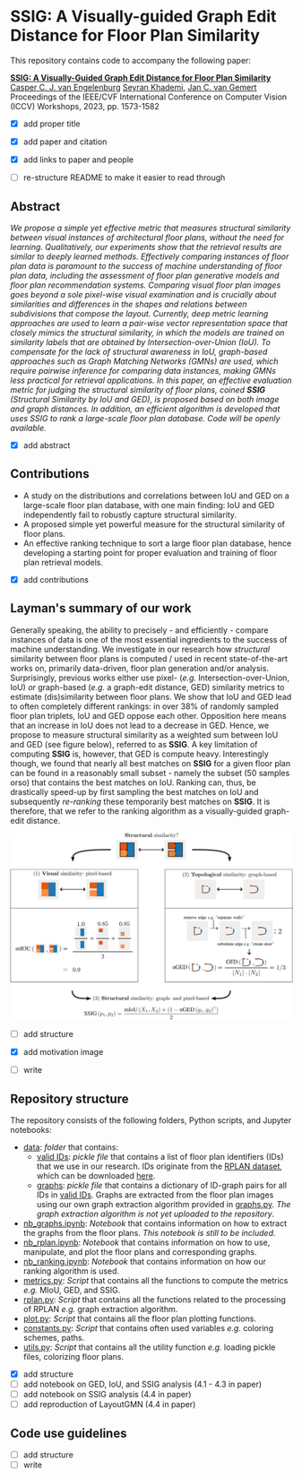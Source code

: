 # SSIG: A Visually-guided Graph Edit Distance for Floor Plan Similarity

This repository contains code to accompany the following paper:

[**SSIG: A Visually-Guided Graph Edit Distance for Floor Plan Similarity**](https://openaccess.thecvf.com/content/ICCV2023W/CVAAD/html/van_Engelenburg_SSIG_A_Visually-Guided_Graph_Edit_Distance_for_Floor_Plan_Similarity_ICCVW_2023_paper.html) </br>
[Casper C. J. van Engelenburg](https://www.tudelft.nl/staff/c.c.j.vanengelenburg/?cHash=a72f1da92639fa8301893a08d4b49da1)
[Seyran Khademi](https://www.tudelft.nl/ewi/over-de-faculteit/afdelingen/intelligent-systems/pattern-recognition-bioinformatics/computer-vision-lab/people/seyran-khademi), 
[Jan C. van Gemert](https://www.tudelft.nl/ewi/over-de-faculteit/afdelingen/intelligent-systems/pattern-recognition-bioinformatics/computer-vision-lab/people/jan-van-gemert) </br>
Proceedings of the IEEE/CVF International Conference on Computer Vision (ICCV) Workshops, 2023, pp. 1573-1582

- [x] add proper title
- [x] add paper and citation
- [x] add links to paper and people
- [ ] re-structure README to make it easier to read through


## Abstract

*We propose a simple yet effective metric that measures structural similarity between visual instances of architectural floor plans, without the need for learning. 
Qualitatively, our experiments show that the retrieval results are similar to deeply learned methods. 
Effectively comparing instances of floor plan data is paramount to the success of machine understanding of floor plan data, including the assessment of floor plan generative models and floor plan recommendation systems. 
Comparing visual floor plan images goes beyond a sole pixel-wise visual examination and is crucially about similarities and differences in the shapes and relations between subdivisions that compose the layout. 
Currently, deep metric learning approaches are used to learn a pair-wise vector representation space that closely mimics the structural similarity, in which the models are trained on similarity labels that are obtained by Intersection-over-Union (IoU). 
To compensate for the lack of structural awareness in IoU, graph-based approaches such as Graph Matching Networks (GMNs) are used, which require pairwise inference for comparing data instances, making GMNs less practical for retrieval applications. 
In this paper, an effective evaluation metric for judging the structural similarity of floor plans, coined **SSIG** (Structural Similarity by IoU and GED), is proposed based on both image and graph distances. 
In addition, an efficient algorithm is developed that uses SSIG to rank a large-scale floor plan database. 
Code will be openly available.*

- [x] add abstract

## Contributions

- A study on the distributions and correlations between IoU and GED on a large-scale floor plan database, with one main finding: IoU and GED independently fail to robustly capture structural similarity.
- A proposed simple yet powerful measure for the structural similarity of floor plans.
- An effective ranking technique to sort a large floor plan database, hence developing a starting point for proper evaluation and training of floor plan retrieval models.

- [x] add contributions

## Layman's summary of our work

Generally speaking, the ability to precisely - and efficiently - compare instances of data is one of the most essential ingredients to the success of machine understanding. 
We investigate in our research how *structural* similarity between floor plans is computed / used in recent state-of-the-art works on, primarily data-driven, floor plan generation and/or analysis.
Surprisingly, previous works either use pixel- (*e.g.* Intersection-over-Union, IoU) *or* graph-based (*e.g.* a graph-edit distance, GED) similarity metrics to estimate (dis)similarity between floor plans. 
We show that IoU and GED lead to often completely different rankings: in over 38% of randomly sampled floor plan triplets, IoU and GED oppose each other. 
Opposition here means that an increase in IoU does not lead to a decrease in GED. 
Hence, we propose to measure structural similarity as a weighted sum between IoU and GED (see figure below), referred to as **SSIG**. 
A key limitation of computing **SSIG** is, however, that GED is compute heavy. 
Interestingly though, we found that nearly all best matches on **SSIG** for a given floor plan can be found in a reasonably small subset - namely the subset (50 samples orso) that contains the best matches on IoU.
Ranking can, thus, be drastically speed-up by first sampling the best matches on IoU and subsequently *re-ranking* these temporarily best matches on **SSIG**.
It is therefore, that we refer to the ranking algorithm as a visually-guided graph-edit distance.

![Overiew of our method](figures/method-overview.png)

- [ ] add structure
- [x] add motivation image
- [ ] write


## Repository structure

The repository consists of the following folders, Python scripts, and Jupyter notebooks:

- [data](data): _folder_ that contains:
  - [valid IDs](data/valid_ids.pickle): _pickle file_ that contains a list of floor plan identifiers (IDs) that we use in our research. IDs originate from the [RPLAN dataset](http://staff.ustc.edu.cn/~fuxm/projects/DeepLayout/index.html), which can be downloaded [here](https://docs.google.com/forms/d/e/1FAIpQLSfwteilXzURRKDI5QopWCyOGkeb_CFFbRwtQ0SOPhEg0KGSfw/viewform).
  - [graphs](data/graphs.pickle): _pickle file_ that contains a dictionary of ID-graph pairs for all IDs in [valid IDs](data/valid_ids.pickle). Graphs are extracted from the floor plan images using our own graph extraction algorithm provided in [graphs.py](rplan.py). *The graph extraction algorithm is not yet uploaded to the repository*.
- [nb_graphs.ipynb](nb_graphs.ipynb): _Notebook_ that contains information on how to extract the graphs from the floor plans. *This notebook is still to be included.*
- [nb_rplan.ipynb](nb_rplan.ipynb): _Notebook_ that contains information on how to use, manipulate, and plot the floor plans and corresponding graphs.
- [nb_ranking.ipynb](nb_ranking.ipynb): _Notebook_ that contains information on how our ranking algorithm is used.
- [metrics.py](metrics.py): _Script_ that contains all the functions to compute the metrics *e.g.* MIoU, GED, and SSIG.
- [rplan.py](rplan.py): _Script_ that contains all the functions related to the processing of RPLAN *e.g.* graph extraction algorithm.
- [plot.py](plot.py): _Script_ that contains all the floor plan plotting functions.
- [constants.py](constants.py): _Script_ that contains often used variables *e.g.* coloring schemes, paths.
- [utils.py](utils.py): _Script_ that contains all the utility function *e.g.* loading pickle files, colorizing floor plans.


- [x] add structure
- [ ] add notebook on GED, IoU, and SSIG analysis (4.1 - 4.3 in paper)
- [ ] add notebook on SSIG analysis (4.4 in paper)
- [ ] add reproduction of LayoutGMN (4.4 in paper)

## Code use guidelines

- [ ] add structure
- [ ] write
